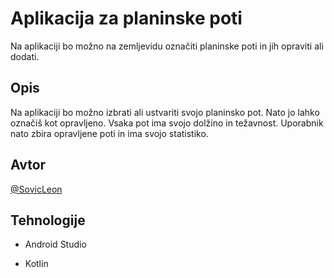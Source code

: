 # Aplikacija za planinske poti

Na aplikaciji bo možno na zemljevidu označiti planinske poti in jih opraviti ali dodati.

## Opis

Na aplikaciji bo možno izbrati ali ustvariti svojo planinsko pot. Nato jo lahko označiš kot opravljeno. Vsaka pot ima svojo dolžino in težavnost. Uporabnik nato zbira opravljene poti in ima svojo statistiko.

## Avtor
  
[@SovicLeon](https://github.com/SovicLeon)

## Tehnologije

* Android Studio

* Kotlin
